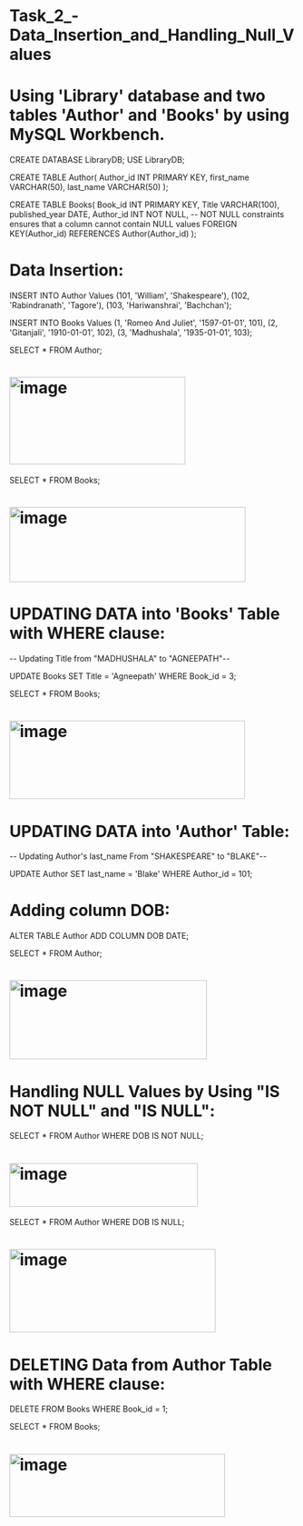 # Task_2_-Data_Insertion_and_Handling_Null_Values
# Using 'Library' database and two tables 'Author' and 'Books' by using MySQL Workbench.

CREATE DATABASE LibraryDB;
USE LibraryDB;

CREATE TABLE Author(
Author_id INT PRIMARY KEY,
first_name VARCHAR(50),
last_name VARCHAR(50)
);

CREATE TABLE Books(
Book_id INT PRIMARY KEY,
Title VARCHAR(100),
published_year DATE,
Author_id INT NOT NULL, -- NOT NULL constraints ensures that a column cannot contain NULL values
FOREIGN KEY(Author_id) REFERENCES Author(Author_id)
);

# Data Insertion:

INSERT INTO Author Values
(101, 'William', 'Shakespeare'),
(102, 'Rabindranath', 'Tagore'),
(103, 'Hariwanshrai', 'Bachchan');

INSERT INTO Books Values
(1, 'Romeo And Juliet', '1597-01-01', 101),
(2, 'Gitanjali', '1910-01-01', 102),
(3, 'Madhushala', '1935-01-01', 103);

SELECT * FROM Author;

# <img width="310" height="154" alt="image" src="https://github.com/user-attachments/assets/6adaf701-2009-467f-9038-c8964b17c1fd" />

SELECT * FROM Books;

# <img width="416" height="132" alt="image" src="https://github.com/user-attachments/assets/a4a783aa-1577-4f76-b909-724a2a3c3015" />

# UPDATING DATA into 'Books' Table with WHERE clause:
-- Updating Title from "MADHUSHALA" to "AGNEEPATH"--

UPDATE Books
SET Title = 'Agneepath'
WHERE Book_id = 3;

SELECT * FROM Books;

# <img width="415" height="138" alt="image" src="https://github.com/user-attachments/assets/ca9a1209-1bc1-41d9-84fc-766e3a012670" />

# UPDATING DATA into 'Author' Table:
-- Updating Author's last_name From "SHAKESPEARE" to "BLAKE"--

UPDATE Author
SET last_name = 'Blake'
WHERE Author_id = 101;

# Adding column DOB:
ALTER TABLE Author
ADD COLUMN DOB DATE;

SELECT * FROM Author;

# <img width="348" height="139" alt="image" src="https://github.com/user-attachments/assets/8e97d2aa-c086-46a0-9048-9740e8ae1fb6" />

# Handling NULL Values by Using "IS NOT NULL" and "IS NULL":
SELECT * FROM Author 
WHERE DOB IS NOT NULL;

# <img width="332" height="77" alt="image" src="https://github.com/user-attachments/assets/6cabaff0-a217-4b59-aca2-20fe20317b1f" />

SELECT * FROM Author 
WHERE DOB IS NULL;

# <img width="363" height="147" alt="image" src="https://github.com/user-attachments/assets/3a538222-820e-436f-94eb-9dec4dd2fdda" />

# DELETING Data from Author Table with WHERE clause:

DELETE FROM Books 
WHERE Book_id = 1;

SELECT * FROM Books;

# <img width="380" height="111" alt="image" src="https://github.com/user-attachments/assets/3a64e458-26e9-4c54-b75e-ca3320ff7823" />
